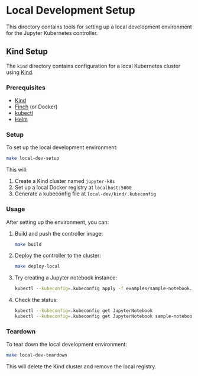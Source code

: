 # Local Development Setup

This directory contains tools for setting up a local development environment for the Jupyter Kubernetes controller.

## Kind Setup

The `kind` directory contains configuration for a local Kubernetes cluster using [Kind](https://kind.sigs.k8s.io/).

### Prerequisites

- [Kind](https://kind.sigs.k8s.io/docs/user/quick-start/#installation)
- [Finch](https://github.com/runfinch/finch) (or Docker)
- [kubectl](https://kubernetes.io/docs/tasks/tools/)
- [Helm](https://helm.sh/docs/intro/install/)

### Setup

To set up the local development environment:

```bash
make local-dev-setup
```

This will:
1. Create a Kind cluster named `jupyter-k8s`
2. Set up a local Docker registry at `localhost:5000`
3. Generate a kubeconfig file at `local-dev/kind/.kubeconfig`

### Usage

After setting up the environment, you can:

1. Build and push the controller image:
   ```bash
   make build
   ```

2. Deploy the controller to the cluster:
   ```bash
   make deploy-local
   ```

3. Try creating a Jupyter notebook instance:
   ```bash
   kubectl --kubeconfig=.kubeconfig apply -f examples/sample-notebook.yaml
   ```

4. Check the status:
   ```bash
   kubectl --kubeconfig=.kubeconfig get JupyterNotebook
   kubectl --kubeconfig=.kubeconfig get JupyterNotebook sample-notebook
   ```

### Teardown

To tear down the local development environment:

```bash
make local-dev-teardown
```

This will delete the Kind cluster and remove the local registry.